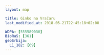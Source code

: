 ```yaml
---
layout: map

title: Ginko na Vračaru
last_modified_at: 2018-05-21T22:45:18+02:00

WDPA: [555589030]
BioRaS: [361]
geoSrbija:
  L1_182: [69]
---
```

